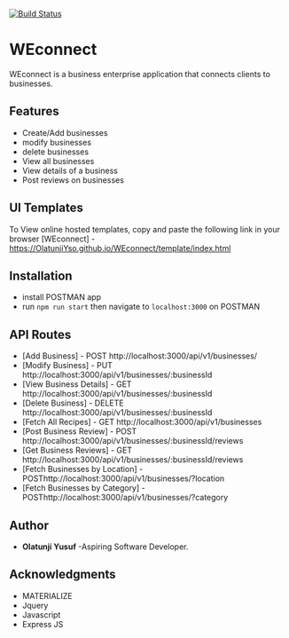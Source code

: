 [![Build Status](https://travis-ci.org/OlatunjiYso/WEconnect.svg?branch=api-dummy-data)](https://travis-ci.org/OlatunjiYso/WEconnect)

# WEconnect
WEconnect is a business enterprise application that connects clients to businesses.

## Features
- Create/Add businesses
- modify businesses
- delete businesses
- View all businesses
- View details of a business
- Post reviews on businesses


## UI Templates
To View online hosted templates, copy and paste the following link in your browser
[WEconnect] - https://OlatunjiYso.github.io/WEconnect/template/index.html 

## Installation
- install POSTMAN app
- run `npm run start` then navigate to `localhost:3000` on POSTMAN

## API Routes
* [Add Business] - POST http://localhost:3000/api/v1/businesses/
* [Modify Business] - PUT http://localhost:3000/api/v1/businesses/:businessId
* [View Business Details] - GET http://localhost:3000/api/v1/businesses/:businessId
* [Delete Business] - DELETE http://localhost:3000/api/v1/businesses/:businessId
* [Fetch All Recipes] - GET http://localhost:3000/api/v1/businesses
* [Post Business Review] - POST http://localhost:3000/api/v1/businesses/:businessId/reviews
* [Get Business Reviews] - GET  http://localhost:3000/api/v1/businesses/:businessId/reviews
* [Fetch Businesses by Location] - POSThttp://localhost:3000/api/v1/businesses/?location
* [Fetch Businesses by Category] - POSThttp://localhost:3000/api/v1/businesses/?category

## Author
* **Olatunji Yusuf** -Aspiring Software Developer.

## Acknowledgments
* MATERIALIZE
* Jquery
* Javascript
* Express JS